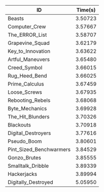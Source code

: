 |ID|Time(s)|
|-|-|
|Beasts|3.50723|
|Computer_Crew|3.57667|
|The_ERROR_List|3.58707|
|Grapevine_Squad|3.62179|
|Key_to_Innovation|3.63622|
|Artful_Maneuvers|3.65480|
|Creed_Symbol|3.66015|
|Rug_Heed_Bend|3.66025|
|Prime_Calculus|3.67459|
|Loose_Screws|3.67935|
|Rebooting_Rebels|3.68068|
|Byte_Mechanics|3.69928|
|The_Hit_Blunders|3.70326|
|Blackouts|3.70918|
|Digital_Destroyers|3.77616|
|Pseudo_Boom|3.80601|
|Pint_Sized_Benchwarmers|3.84529|
|Gonzo_Brutes|3.85555|
|Smalltalk_Dribble|3.89339|
|Hackerjacks|3.89994|
|Digitally_Destroyed|5.05950|
